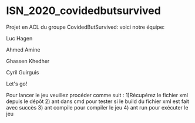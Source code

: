 # ISN_2020_covidedbutsurvived
Projet en ACL du groupe CovidedButSurvived: voici notre équipe:

Luc Hagen

Ahmed Amine

Ghassen Khedher

Cyril Guirguis

Let's go!


Pour lancer le jeu veuillez procéder comme suit :
1)Récupérez le fichier xml depuis le dépôt 
2)  ant  dans cmd pour tester si le build du fichier xml est fait avec succès
3) ant compile pour compiler le jeu
4) ant run pour exécuter le jeu
